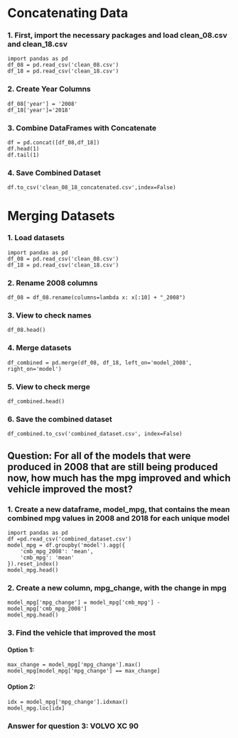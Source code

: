 # Concatenating Data
### 1. First, import the necessary packages and load clean_08.csv and clean_18.csv
```
import pandas as pd
df_08 = pd.read_csv('clean_08.csv')
df_18 = pd.read_csv('clean_18.csv')
```
### 2. Create Year Columns
```
df_08['year'] = '2008'
df_18['year']='2018'
```
### 3. Combine DataFrames with Concatenate
``` 
df = pd.concat([df_08,df_18])
df.head(1)
df.tail(1)
```
### 4. Save Combined Dataset
```
df.to_csv('clean_08_18_concatenated.csv',index=False)
```

# Merging Datasets
### 1. Load datasets
```
import pandas as pd
df_08 = pd.read_csv('clean_08.csv')
df_18 = pd.read_csv('clean_18.csv')
```
### 2. Rename 2008 columns
```
df_08 = df_08.rename(columns=lambda x: x[:10] + "_2008")
```
### 3. View to check names
```
df_08.head()
```
### 4. Merge datasets
```
df_combined = pd.merge(df_08, df_18, left_on='model_2008', right_on='model')
```
### 5. View to check merge
```
df_combined.head()
```
### 6. Save the combined dataset
```
df_combined.to_csv('combined_dataset.csv', index=False)
```

## Question: For all of the models that were produced in 2008 that are still being produced now, how much has the mpg improved and which vehicle improved the most?
### 1. Create a new dataframe, model_mpg, that contains the mean combined mpg values in 2008 and 2018 for each unique model
```
import pandas as pd
df =pd.read_csv('combined_dataset.csv')
model_mpg = df.groupby('model').agg({
    'cmb_mpg_2008': 'mean',
    'cmb_mpg': 'mean'
}).reset_index()
model_mpg.head()
```
### 2. Create a new column, mpg_change, with the change in mpg
```
model_mpg['mpg_change'] = model_mpg['cmb_mpg'] - model_mpg['cmb_mpg_2008']
model_mpg.head()
```
### 3. Find the vehicle that improved the most
#### Option 1:
```
max_change = model_mpg['mpg_change'].max()
model_mpg[model_mpg['mpg_change'] == max_change]
```
#### Option 2:
```
idx = model_mpg['mpg_change'].idxmax()
model_mpg.loc[idx]
```
### Answer for question 3: VOLVO XC 90

